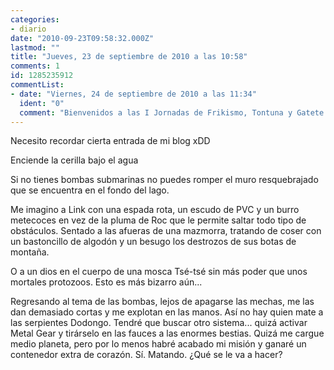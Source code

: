 ```yaml
---
categories:
- diario
date: "2010-09-23T09:58:32.000Z"
lastmod: ""
title: "Jueves, 23 de septiembre de 2010 a las 10:58"
comments: 1
id: 1285235912
commentList:
- date: "Viernes, 24 de septiembre de 2010 a las 11:34"
  ident: "0"
  comment: "Bienvenidos a las I Jornadas de Frikismo, Tontuna y Gatete."
---
```


Necesito recordar cierta entrada de mi blog xDD  
  
Enciende la cerilla bajo el agua  
  
Si no tienes bombas submarinas no puedes romper el muro resquebrajado que se encuentra en el fondo del lago.  
  
Me imagino a Link con una espada rota, un escudo de PVC y un burro metecoces en vez de la pluma de Roc que le permite saltar todo tipo de obstáculos. Sentado a las afueras de una mazmorra, tratando de coser con un bastoncillo de algodón y un besugo los destrozos de sus botas de montaña.  
  
O a un dios en el cuerpo de una mosca Tsé-tsé sin más poder que unos mortales protozoos. Esto es más bizarro aún...  
  
Regresando al tema de las bombas, lejos de apagarse las mechas, me las dan demasiado cortas y me explotan en las manos. Así no hay quien mate a las serpientes Dodongo. Tendré que buscar otro sistema... quizá activar Metal Gear y tirárselo en las fauces a las enormes bestias. Quizá me cargue medio planeta, pero por lo menos habré acabado mi misión y ganaré un contenedor extra de corazón. Sí. Matando. ¿Qué se le va a hacer?